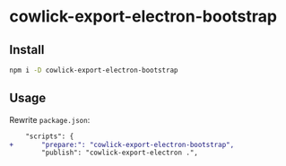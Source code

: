 # cowlick-export-electron-bootstrap

## Install

```bash
npm i -D cowlick-export-electron-bootstrap
```

## Usage

Rewrite `package.json`:

```diff
    "scripts": {
+       "prepare:": "cowlick-export-electron-bootstrap",
        "publish": "cowlick-export-electron .",
```

